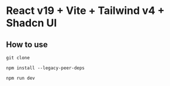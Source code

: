 # React v19 + Vite + Tailwind v4 + Shadcn UI

## How to use

```
git clone
```

```
npm install --legacy-peer-deps
```

```
npm run dev
```

#####
